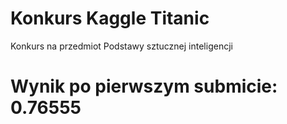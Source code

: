 # Konkurs Kaggle Titanic
 Konkurs na przedmiot Podstawy sztucznej inteligencji
# Wynik po pierwszym submicie: 0.76555
